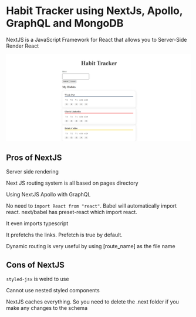 # Habit Tracker using NextJs, Apollo, GraphQL and MongoDB

NextJS is a JavaScript Framework for React that allows you to Server-Side Render React

![habit_tracker_img](https://github.com/rajakrishna/NextJS-Habit-Tracker/blob/master/files/habit_tracker.png)

## Pros of NextJS

Server side rendering

Next JS routing system is all based on pages directory

Using NextJS Apollo with GraphQL

No need to `import React from "react"`. Babel will automatically import react. next/babel has preset-react which import react.

It even imports typescript

It prefetchs the links. Prefetch is true by default.

Dynamic routing is very useful by using [route_name] as the file name

## Cons of NextJS

`styled-jsx` is weird to use

Cannot use nested styled components

NextJS caches everything. So you need to delete the .next folder if you make any changes to the schema

